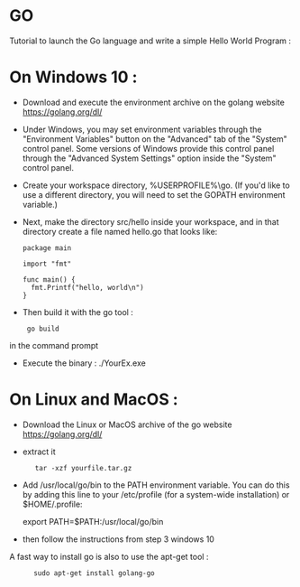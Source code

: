 # GO
Tutorial to launch the Go language and write a simple Hello World Program :


# On Windows 10 :


  - Download and execute the environment archive on the golang website https://golang.org/dl/
  
  
  - Under Windows, you may set environment variables through the "Environment Variables" button on the "Advanced" tab of the "System"    control panel. Some versions of Windows provide this control panel through the "Advanced System Settings" option inside the "System" control panel.
  
  
  - Create your workspace directory, %USERPROFILE%\go. (If you'd like to use a different directory, you will need to set the GOPATH environment variable.)
  
  
  - Next, make the directory src/hello inside your workspace, and in that directory create a file named hello.go that looks like:

        package main

        import "fmt"

        func main() {
          fmt.Printf("hello, world\n")
        }
      
      
 - Then build it with the go tool : 
 
        go build 
 
 
 in the command prompt 
 
 
 - Execute the binary : ./YourEx.exe 
 
 
 # On Linux and MacOS :
   - Download the Linux or MacOS archive of the go website https://golang.org/dl/
   
   
   - extract it 
            
            tar -xzf yourfile.tar.gz
      
   
   - Add /usr/local/go/bin to the PATH environment variable. You can do this by adding this line to your /etc/profile (for a system-wide        installation) or $HOME/.profile:
   
      export PATH=$PATH:/usr/local/go/bin
   
   
   - then follow the instructions from step 3 windows 10
   
   
   A fast way to install go is also to use the apt-get tool :
   
          sudo apt-get install golang-go
    
